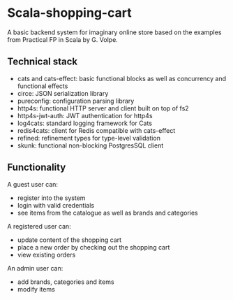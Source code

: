 # Scala-shopping-cart

A basic backend system for imaginary online store based on the examples from Practical FP in Scala by G. Volpe.

## Technical stack
- cats and cats-effect: basic functional blocks as well as concurrency and functional effects
- circe: JSON serialization library
- pureconfig: configuration parsing library
- http4s: functional HTTP server and client built on top of fs2
- http4s-jwt-auth: JWT authentication for http4s
- log4cats: standard logging framework for Cats
- redis4cats: client for Redis compatible with cats-effect
- refined: refinement types for type-level validation
- skunk: functional non-blocking PostgresSQL client

## Functionality

A guest user can:
- register into the system
- login with valid credentials
- see items from the catalogue as well as brands and categories

A registered user can:
- update content of the shopping cart
- place a new order by checking out the shopping cart
- view existing orders

An admin user can:
- add brands, categories and items
- modify items
